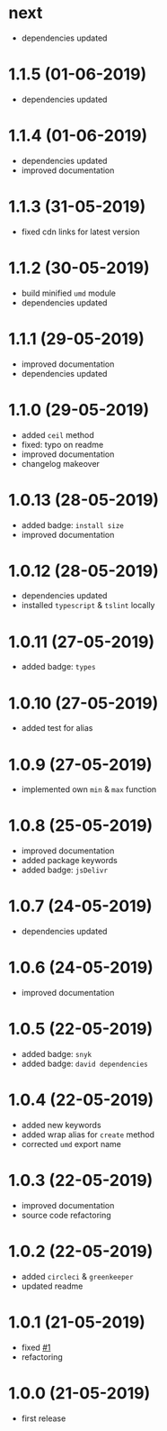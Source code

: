 # next

* dependencies updated

# 1.1.5 (01-06-2019)

* dependencies updated

# 1.1.4 (01-06-2019)

* dependencies updated
* improved documentation

# 1.1.3 (31-05-2019)

* fixed cdn links for latest version

# 1.1.2 (30-05-2019)

* build minified `umd` module
* dependencies updated

# 1.1.1 (29-05-2019)

* improved documentation
* dependencies updated

# 1.1.0 (29-05-2019)

* added `ceil` method
* fixed: typo on readme
* improved documentation
* changelog makeover

# 1.0.13 (28-05-2019)

* added badge: `install size`
* improved documentation

# 1.0.12 (28-05-2019)

* dependencies updated
* installed `typescript` & `tslint` locally

# 1.0.11 (27-05-2019)

* added badge: `types`

# 1.0.10 (27-05-2019)

* added test for alias

# 1.0.9 (27-05-2019)

* implemented own `min` & `max` function

# 1.0.8 (25-05-2019)

* improved documentation
* added package keywords
* added badge: `jsDelivr`

# 1.0.7 (24-05-2019)

* dependencies updated

# 1.0.6 (24-05-2019)

* improved documentation

# 1.0.5 (22-05-2019)

* added badge: `snyk`
* added badge: `david dependencies`

# 1.0.4 (22-05-2019)

* added new keywords
* added wrap alias for `create` method
* corrected `umd` export name

# 1.0.3 (22-05-2019)

* improved documentation
* source code refactoring

# 1.0.2 (22-05-2019)

* added `circleci` & `greenkeeper`
* updated readme

# 1.0.1 (21-05-2019)

* fixed [#1](https://github.com/manferlo81/map-number/issues/1)
* refactoring

# 1.0.0 (21-05-2019)

* first release
